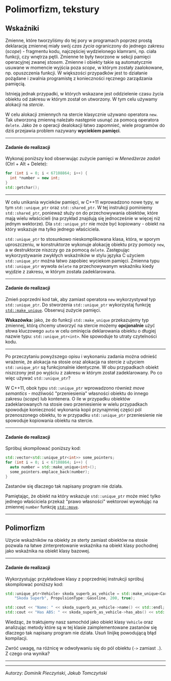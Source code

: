 Polimorfizm, tekstury
=====================

Wskaźniki
---------
Zmienne, które tworzyliśmy do tej pory w programach poprzez prostą deklarację zmiennej miały swój *czas życia* ograniczony do jednego zakresu (*scope*) - fragmentu kodu, najczęściej wydzielonego klamrami, np. ciała funkcji, czy wnętrza pętli. Zmienne te były tworzone w sekcji pamięci operacyjnej zwanej *stosem*. Zmienne i obiekty takie są automatycznie usuwane w momencie wyjścia poza *scope*, w którym zostały zaalokowane, np. opuszczenia funkcji. W większości przypadków jest to działanie pożądane i zwalnia programistę z konieczności ręcznego zarządzania pamięcią.

Istnieją jednak przypadki, w których wskazane jest oddzielenie czasu życia obiektu od zakresu w którym został on utworzony. W tym celu używamy alokacji na *stercie*.

W celu alokacji zmiennych na stercie klasycznie używano operatora `new`. Tak utworzoną zmienną należało następnie usunąć za pomocą operatora `delete`. Jako że o operacji dealokacji łatwo zapomnieć, wiele programów do dziś przejawia problem nazywany **wyciekiem pamięci**.

---
#### Zadanie do realizacji
Wykonaj poniższy kod obserwując zużycie pamięci w *Menedżerze zadań* (Ctrl + Alt + Delete):
```cpp
for (int i = 0; i < 67108864; i++) {
  int *number = new int;
}
std::getchar();
```

---

W celu unikania wycieków pamięci, w C++11 wprowadzono nowe typy, w tym `std::unique_ptr` oraz `std::shared_ptr`. W tej instrukcji pominiemy `std::shared_ptr`, ponieważ służy on do przechowywania obiektów, które mają wielu właścicieli (na przykład znajdują się jednocześnie w więcej niż jednym wektorze). Dla `std::unique_ptr` nie może być kopiowany - obiekt na który wskazuje ma tylko jednego właściciela.

`std::unique_ptr` to stosunkowo nieskomplikowana klasa, która, w sporym uproszczeniu, w konstruktorze wykonuje alokację obiektu przy pomocy `new`, a w destruktorze niszczy go za pomocą `delete`. Zastępując wykorzystywanie zwykłych wskaźników w stylu języka C użyciem `std::unique_ptr` można łatwo zapobiec wyciekom pamięci. Zmienna typu `std::unique_ptr` wywoła `delete` na przechowywanym wskaźniku kiedy wyjdzie z zakresu, w którym została zadeklarowana.

---
#### Zadanie do realizacji
Zmień poprzedni kod tak, aby zamiast operatora `new` wykorzystywał typ `std::unique_ptr`. Do stworzenia `std::unique_ptr` wykorzystaj funkcję [`std::make_unique`](https://en.cppreference.com/w/cpp/memory/unique_ptr/make_unique). Obserwuj zużycie pamięci.

**Wskazówka:** jako, że do funkcji `std::make_unique` przekazujemy typ zmiennej, którą chcemy utworzyć na stercie możemy **opcjonalnie** użyć słowa kluczowego `auto` w celu ominięcia deklarowania obiektu o długiej nazwie typu: `std::unique_ptr<int>`. Nie spowoduje to utraty czytelności kodu.

---

Po przeczytaniu powyższego opisu i wykonaniu zadania można odnieść wrażenie, że alokacja na stosie oraz alokacja na stercie z użyciem `std::unique_ptr` są funkcjonalnie identyczne. W obu przypadkach obiekt niszczony jest po wyjściu z zakresu w którym został zadeklarowany. Po co więc używać `std::unique_ptr`?

W C++11, obok typu `std::unique_ptr` wprowadzono również *move semantics* - możliwość "przeniesienia" własności obiektu do innego zakresu (*scope*) lub kontenera. O ile w przypadku obiektów zadeklarowanych na stosie owo przeniesienie w wielu przypadkach spowoduje konieczność wykonania kopii przynajmniej części pól przenoszonego obiektu, to w przypadku `std::unique_ptr` przeniesienie nie spowoduje kopiowania obiektu na stercie.

---
#### Zadanie do realizacji
Spróbuj skompilować poniższy kod:
```cpp
std::vector<std::unique_ptr<int>> some_pointers;
for (int i = 0; i < 67108864; i++) {
  auto number = std::make_unique<int>();
  some_pointers.emplace_back(number);
}
```

Zastanów się dlaczego tak napisany program nie działa.

Pamiętając, że obiekt na który wskazuje `std::unique_ptr` może mieć tylko jednego właściciela przekaż "prawo własności" wektorowi wywołując na zmiennej `number` funkcję [`std::move`](https://en.cppreference.com/w/cpp/utility/move).

---

Polimorfizm
-----------
Użycie wskaźników na obiekty ze sterty zamiast obiektów na stosie pozwala na łatwe zinterpretowanie wskaźnika na obiekt klasy pochodnej jako wskaźnika na obiekt klasy bazowej.

---
#### Zadanie do realizacji
Wykorzystując przykładowe klasy z poprzedniej instrukcji spróbuj skompilować poniższy kod:
```cpp
std::unique_ptr<Vehicle> skoda_superb_as_vehicle = std::make_unique<Car>(
    "Skoda Superb", PropulsionType::Gasoline, 200, true);

std::cout << "Name: " << skoda_superb_as_vehicle->name() << std::endl;
std::cout << "Has ABS: " << skoda_superb_as_vehicle->has_abs() << std::endl;
```

Wiedząc, że traktujemy nasz samochód jako obiekt klasy `Vehicle` oraz analizując metody które są w tej klasie zaimplementowane zastanów się dlaczego tak napisany program nie działa. Usuń linijkę powodującą błąd kompilacji.

Zwróć uwagę, na różnicę w odwoływaniu się do pól obiektu (`->` zamiast `.`). Z czego ona wynika?

---



***
Autorzy: *Dominik Pieczyński*, *Jakub Tomczyński*

